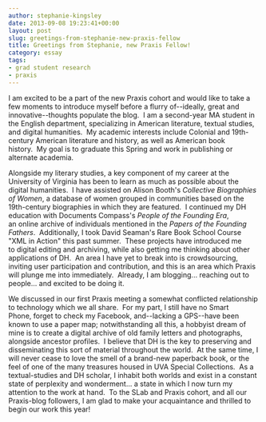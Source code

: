 ```yaml
---
author: stephanie-kingsley
date: 2013-09-08 19:23:41+00:00
layout: post
slug: greetings-from-stephanie-new-praxis-fellow
title: Greetings from Stephanie, new Praxis Fellow!
category: essay
tags:
- grad student research
- praxis
---
```


I am excited to be a part of the new Praxis cohort and would like to take a few moments to introduce myself before a flurry of--ideally, great and innovative--thoughts populate the blog.  I am a second-year MA student in the English department, specializing in American literature, textual studies, and digital humanities.  My academic interests include Colonial and 19th-century American literature and history, as well as American book history.  My goal is to graduate this Spring and work in publishing or alternate academia.

Alongside my literary studies, a key component of my career at the University of Virginia has been to learn as much as possible about the digital humanities.  I have assisted on Alison Booth's _Collective Biographies of Women_, a database of women grouped in communities based on the 19th-century biographies in which they are featured.  I continued my DH education with Documents Compass's _People of the Founding Era_, an online archive of individuals mentioned in the _Papers of the Founding Fathers_.  Additionally, I took David Seaman's Rare Book School Course "XML in Action" this past summer.  These projects have introduced me to digital editing and archiving, while also getting me thinking about other applications of DH.  An area I have yet to break into is crowdsourcing, inviting user participation and contribution, and this is an area which Praxis will plunge me into immediately.  Already, I am blogging... reaching out to people... and excited to be doing it.

We discussed in our first Praxis meeting a somewhat conflicted relationship to technology which we all share.  For my part, I still have no Smart Phone, forget to check my Facebook, and--lacking a GPS--have been known to use a paper map; notwithstanding all this, a hobbyist dream of mine is to create a digital archive of old family letters and photographs, alongside ancestor profiles.  I believe that DH is the key to preserving and disseminating this sort of material throughout the world.  At the same time, I will never cease to love the smell of a brand-new paperback book, or the feel of one of the many treasures housed in UVA Special Collections.  As a textual-studies and DH scholar, I inhabit both worlds and exist in a constant state of perplexity and wonderment... a state in which I now turn my attention to the work at hand.  To the SLab and Praxis cohort, and all our Praxis-blog followers, I am glad to make your acquaintance and thrilled to begin our work this year!
